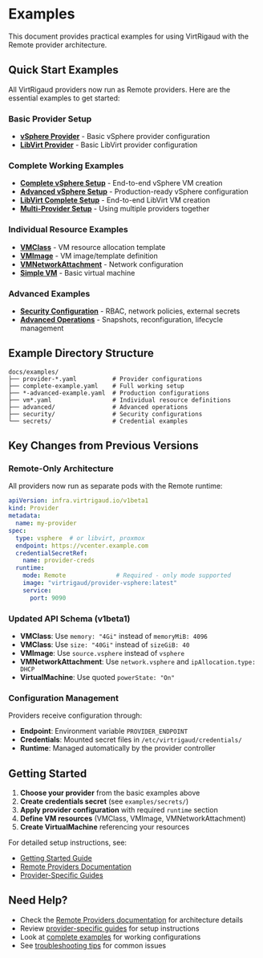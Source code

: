 # Examples

This document provides practical examples for using VirtRigaud with the Remote provider architecture.

## Quick Start Examples

All VirtRigaud providers now run as Remote providers. Here are the essential examples to get started:

### Basic Provider Setup

- **[vSphere Provider](examples/provider-vsphere.yaml)** - Basic vSphere provider configuration
- **[LibVirt Provider](examples/provider-libvirt.yaml)** - Basic LibVirt provider configuration

### Complete Working Examples

- **[Complete vSphere Setup](examples/complete-example.yaml)** - End-to-end vSphere VM creation
- **[Advanced vSphere Setup](examples/vsphere-advanced-example.yaml)** - Production-ready vSphere configuration
- **[LibVirt Complete Setup](examples/libvirt-complete-example.yaml)** - End-to-end LibVirt VM creation
- **[Multi-Provider Setup](examples/multi-provider-example.yaml)** - Using multiple providers together

### Individual Resource Examples

- **[VMClass](examples/vmclass-small.yaml)** - VM resource allocation template
- **[VMImage](examples/vmimage-ubuntu.yaml)** - VM image/template definition
- **[VMNetworkAttachment](examples/vmnetwork-app.yaml)** - Network configuration
- **[Simple VM](examples/vm-ubuntu-small.yaml)** - Basic virtual machine

### Advanced Examples

- **[Security Configuration](examples/security/)** - RBAC, network policies, external secrets
- **[Advanced Operations](examples/advanced/)** - Snapshots, reconfiguration, lifecycle management

## Example Directory Structure

```
docs/examples/
├── provider-*.yaml          # Provider configurations
├── complete-example.yaml    # Full working setup
├── *-advanced-example.yaml  # Production configurations
├── vm*.yaml                 # Individual resource definitions
├── advanced/                # Advanced operations
├── security/                # Security configurations
└── secrets/                 # Credential examples
```

## Key Changes from Previous Versions

### Remote-Only Architecture

All providers now run as separate pods with the Remote runtime:

```yaml
apiVersion: infra.virtrigaud.io/v1beta1
kind: Provider
metadata:
  name: my-provider
spec:
  type: vsphere  # or libvirt, proxmox
  endpoint: https://vcenter.example.com
  credentialSecretRef:
    name: provider-creds
  runtime:
    mode: Remote              # Required - only mode supported
    image: "virtrigaud/provider-vsphere:latest"
    service:
      port: 9090
```

### Updated API Schema (v1beta1)

- **VMClass**: Use `memory: "4Gi"` instead of `memoryMiB: 4096`
- **VMClass**: Use `size: "40Gi"` instead of `sizeGiB: 40`
- **VMImage**: Use `source.vsphere` instead of `vsphere`
- **VMNetworkAttachment**: Use `network.vsphere` and `ipAllocation.type: DHCP`
- **VirtualMachine**: Use quoted `powerState: "On"`

### Configuration Management

Providers receive configuration through:
- **Endpoint**: Environment variable `PROVIDER_ENDPOINT`
- **Credentials**: Mounted secret files in `/etc/virtrigaud/credentials/`
- **Runtime**: Managed automatically by the provider controller

## Getting Started

1. **Choose your provider** from the basic examples above
2. **Create credentials secret** (see `examples/secrets/`)
3. **Apply provider configuration** with required `runtime` section
4. **Define VM resources** (VMClass, VMImage, VMNetworkAttachment)
5. **Create VirtualMachine** referencing your resources

For detailed setup instructions, see:
- [Getting Started Guide](getting-started/quickstart.md)
- [Remote Providers Documentation](REMOTE_PROVIDERS.md)
- [Provider-Specific Guides](providers/)

## Need Help?

- Check the [Remote Providers documentation](REMOTE_PROVIDERS.md) for architecture details
- Review [provider-specific guides](providers/) for setup instructions
- Look at [complete examples](examples/) for working configurations
- See [troubleshooting tips](getting-started/quickstart.md#troubleshooting) for common issues